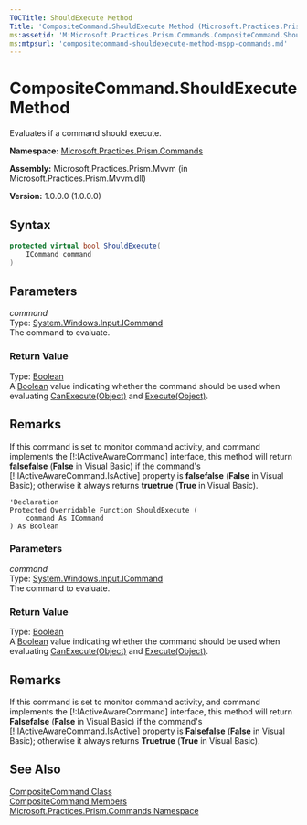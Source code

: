 ```yaml
---
TOCTitle: ShouldExecute Method
Title: 'CompositeCommand.ShouldExecute Method (Microsoft.Practices.Prism.Commands)'
ms:assetid: 'M:Microsoft.Practices.Prism.Commands.CompositeCommand.ShouldExecute(System.Windows.Input.ICommand)'
ms:mtpsurl: 'compositecommand-shouldexecute-method-mspp-commands.md'
---
```


# CompositeCommand.ShouldExecute Method

Evaluates if a command should execute.

**Namespace:** [Microsoft.Practices.Prism.Commands](/patterns-practices/reference/mspp-commands-namespace)

**Assembly:** Microsoft.Practices.Prism.Mvvm (in Microsoft.Practices.Prism.Mvvm.dll) 

**Version:** 1.0.0.0 (1.0.0.0)

## Syntax

```C#
protected virtual bool ShouldExecute(
	ICommand command
)
```

## Parameters

*command*  
Type: [System.Windows.Input.ICommand](http://msdn.microsoft.com/en-us/library/ms616869)  
The command to evaluate.

### Return Value

Type: [Boolean](http://msdn.microsoft.com/en-us/library/a28wyd50)   
A [Boolean](http://msdn.microsoft.com/en-us/library/a28wyd50) value indicating whether the command should be used when evaluating [CanExecute(Object)](/patterns-practices/reference/compositecommand-canexecute-method-mspp-commands) and [Execute(Object)](/patterns-practices/reference/compositecommand-execute-method-mspp-commands).

## Remarks

 If this command is set to monitor command activity, and command implements the [!:IActiveAwareCommand\] interface, this method will return **falsefalse** (**False** in Visual Basic) if the command's [!:IActiveAwareCommand.IsActive\] property is **falsefalse** (**False** in Visual Basic); otherwise it always returns **truetrue** (**True** in Visual Basic).

```VB
'Declaration
Protected Overridable Function ShouldExecute ( 
	command As ICommand
) As Boolean
```

### Parameters

*command*  
Type: [System.Windows.Input.ICommand](http://msdn.microsoft.com/en-us/library/ms616869)  
The command to evaluate.

### Return Value

Type: [Boolean](http://msdn.microsoft.com/en-us/library/a28wyd50)    
A [Boolean](http://msdn.microsoft.com/en-us/library/a28wyd50) value indicating whether the command should be used when evaluating [CanExecute(Object)](/patterns-practices/reference/compositecommand-canexecute-method-mspp-commands) and [Execute(Object)](/patterns-practices/reference/compositecommand-execute-method-mspp-commands).

## Remarks

 If this command is set to monitor command activity, and command implements the [!:IActiveAwareCommand\] interface, this method will return **Falsefalse** (**False** in Visual Basic) if the command's [!:IActiveAwareCommand.IsActive\] property is **Falsefalse** (**False** in Visual Basic); otherwise it always returns **Truetrue** (**True** in Visual Basic).
 

## See Also

[CompositeCommand Class](/patterns-practices/reference/compositecommand-class-mspp-commands)<br/>
[CompositeCommand Members](/patterns-practices/reference/compositecommand-members-mspp-commands)<br/>
[Microsoft.Practices.Prism.Commands Namespace](/patterns-practices/reference/mspp-commands-namespace)<br/>